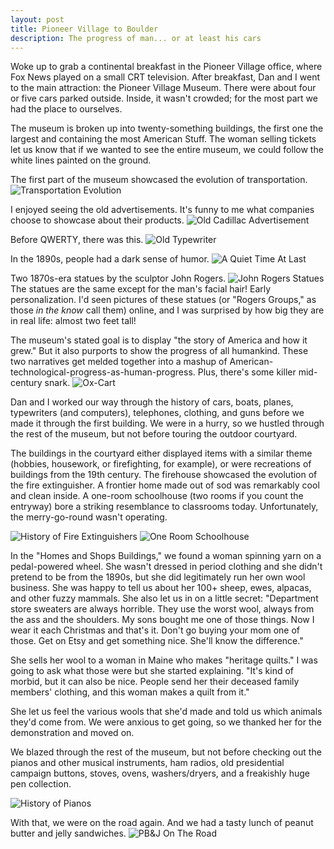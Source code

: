 ```yaml
---
layout: post
title: Pioneer Village to Boulder
description: The progress of man... or at least his cars
---
```

Woke up to grab a continental breakfast in the Pioneer Village office, where Fox News played on a small CRT television. After breakfast, Dan and I went to the main attraction: the Pioneer Village Museum. There were about four or five cars parked outside. Inside, it wasn't crowded; for the most part we had the place to ourselves.

The museum is broken up into twenty-something buildings, the first one the largest and containing the most American Stuff. The woman selling tickets let us know that if we wanted to see the entire museum, we could follow the white lines painted on the ground.

The first part of the museum showcased the evolution of transportation.
![Transportation Evolution]({{site.imagepath}}/pioneer-transportation.JPG)

I enjoyed seeing the old advertisements. It's funny to me what companies choose to showcase about their products.
![Old Cadillac Advertisement]({{site.imagepath}}/old-cadillac-ad.JPG)

Before QWERTY, there was this.
![Old Typewriter]({{site.imagepath}}/old-typewriter.JPG)

In the 1890s, people had a dark sense of humor.
![A Quiet Time At Last]({{site.imagepath}}/quiet-time-at-last.JPG)

Two 1870s-era statues by the sculptor John Rogers.
![John Rogers Statues]({{site.imagepath}}/john-rogers-duet.JPG)
The statues are the same except for the man's facial hair! Early personalization. I'd seen pictures of these statues (or "Rogers Groups," as those *in the know* call them) online, and I was surprised by how big they are in real life: almost two feet tall!

The museum's stated goal is to display "the story of America and how it grew." But it also purports to show the progress of all humankind. These two narratives get melded together into a mashup of American-technological-progress-as-human-progress. Plus, there's some killer mid-century snark.
![Ox-Cart]({{site.imagepath}}/ox-cart.JPG)

Dan and I worked our way through the history of cars, boats, planes, typewriters (and computers), telephones, clothing, and guns before we made it through the first building. We were in a hurry, so we hustled through the rest of the museum, but not before touring the outdoor courtyard.

The buildings in the courtyard either displayed items with a similar theme (hobbies, housework, or firefighting, for example), or were recreations of buildings from the 19th century. The firehouse showcased the evolution of the fire extinguisher. A frontier home made out of sod was remarkably cool and clean inside. A one-room schoolhouse (two rooms if you count the entryway) bore a striking resemblance to classrooms today. Unfortunately, the merry-go-round wasn't operating.

![History of Fire Extinguishers]({{site.imagepath}}/history-fire-extinguishers.JPG)
![One Room Schoolhouse]({{site.imagepath}}/one-room-schoolhouse.JPG)


In the "Homes and Shops Buildings," we found a woman spinning yarn on a pedal-powered wheel. She wasn't dressed in period clothing and she didn't pretend to be from the 1890s, but she did legitimately run her own wool business. She was happy to tell us about her 100+ sheep, ewes, alpacas, and other fuzzy mammals. She also let us in on a little secret: "Department store sweaters are always horrible. They use the worst wool, always from the ass and the shoulders. My sons bought me one of those things. Now I wear it each Christmas and that's it. Don't go buying your mom one of those. Get on Etsy and get something nice. She'll know the difference."

She sells her wool to a woman in Maine who makes "heritage quilts." I was going to ask what those were but she started explaining.
"It's kind of morbid, but it can also be nice. People send her their deceased family members' clothing, and this woman makes a quilt from it."

She let us feel the various wools that she'd made and told us which animals they'd come from. We were anxious to get going, so we thanked her for the demonstration and moved on.

We blazed through the rest of the museum, but not before checking out the pianos and other musical instruments, ham radios, old presidential campaign buttons, stoves, ovens, washers/dryers, and a freakishly huge pen collection.

![History of Pianos]({{site.imagepath}}/history-of-pianos.JPG)


With that, we were on the road again. And we had a tasty lunch of peanut butter and jelly sandwiches.
![PB&J On The Road]({{site.imagepath}}/pb-and-j-on-the-road.JPG)